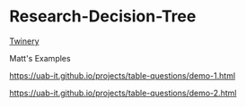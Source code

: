 # Research-Decision-Tree

[Twinery](https://twinery.org/)

Matt's Examples

https://uab-it.github.io/projects/table-questions/demo-1.html

https://uab-it.github.io/projects/table-questions/demo-2.html
